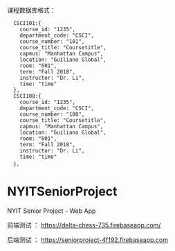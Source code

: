 课程数据库格式：

      CSCI101:{
        course_id: "1235",
        department_code: "CSCI",
        course_number: "101",
        course_title: "Coursetitle",
        capmus: "Manhattan Campus",
        location: "Guiliano Global",
        room: "601",
        term: "Fall 2018",
        instructor: "Dr. Li",
        time: "time"
      },
      CSCI108:{
        course_id: "1235",
        department_code: "CSCI",
        course_number: "108",
        course_title: "Coursetitle",
        capmus: "Manhattan Campus",
        location: "Guiliano Global",
        room: "601",
        term: "Fall 2018",
        instructor: "Dr. Li",
        time: "time"
      }，
      

# NYITSeniorProject
NYIT Senior Project - Web App

前端测试 ： https://delta-chess-735.firebaseapp.com/

后端测试 ： https://seniorproject-4f192.firebaseapp.com
